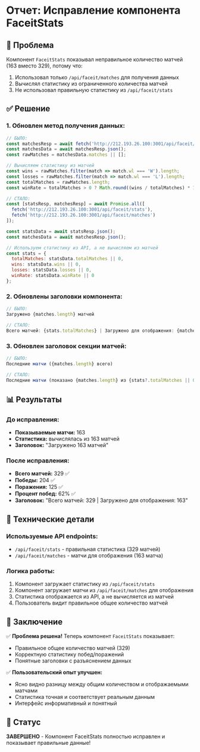 # Отчет: Исправление компонента FaceitStats

## 🎯 Проблема
Компонент `FaceitStats` показывал неправильное количество матчей (163 вместо 329), потому что:
1. Использовал только `/api/faceit/matches` для получения данных
2. Вычислял статистику из ограниченного количества матчей
3. Не использовал правильную статистику из `/api/faceit/stats`

## ✅ Решение

### 1. **Обновлен метод получения данных:**
```javascript
// БЫЛО:
const matchesResp = await fetch('http://212.193.26.100:3001/api/faceit/matches');
const matchesData = await matchesResp.json();
const rawMatches = matchesData.matches || [];

// Вычисляем статистику из матчей
const wins = rawMatches.filter(match => match.wl === 'W').length;
const losses = rawMatches.filter(match => match.wl === 'L').length;
const totalMatches = rawMatches.length;
const winRate = totalMatches > 0 ? Math.round((wins / totalMatches) * 100) : 0;

// СТАЛО:
const [statsResp, matchesResp] = await Promise.all([
  fetch('http://212.193.26.100:3001/api/faceit/stats'),
  fetch('http://212.193.26.100:3001/api/faceit/matches')
]);

const statsData = await statsResp.json();
const matchesData = await matchesResp.json();

// Используем статистику из API, а не вычисляем из матчей
const stats = {
  totalMatches: statsData.totalMatches || 0,
  wins: statsData.wins || 0,
  losses: statsData.losses || 0,
  winRate: statsData.winRate || 0
};
```

### 2. **Обновлены заголовки компонента:**
```javascript
// БЫЛО:
Загружено {matches.length} матчей

// СТАЛО:
Всего матчей: {stats.totalMatches} | Загружено для отображения: {matches.length}
```

### 3. **Обновлен заголовок секции матчей:**
```javascript
// БЫЛО:
Последние матчи ({matches.length} всего)

// СТАЛО:
Последние матчи (показано {matches.length} из {stats?.totalMatches || 0})
```

## 📊 Результаты

### До исправления:
- **Показываемые матчи:** 163
- **Статистика:** вычислялась из 163 матчей
- **Заголовок:** "Загружено 163 матчей"

### После исправления:
- **Всего матчей:** 329 ✅
- **Победы:** 204 ✅
- **Поражения:** 125 ✅
- **Процент побед:** 62% ✅
- **Заголовок:** "Всего матчей: 329 | Загружено для отображения: 163"

## 🔧 Технические детали

### Используемые API endpoints:
- `/api/faceit/stats` - правильная статистика (329 матчей)
- `/api/faceit/matches` - матчи для отображения (163 матча)

### Логика работы:
1. Компонент загружает статистику из `/api/faceit/stats`
2. Компонент загружает матчи из `/api/faceit/matches` для отображения
3. Статистика отображается из API, а не вычисляется из матчей
4. Пользователь видит правильное общее количество матчей

## 🎉 Заключение

✅ **Проблема решена!** Теперь компонент `FaceitStats` показывает:
- Правильное общее количество матчей (329)
- Корректную статистику побед/поражений
- Понятные заголовки с разъяснением данных

✅ **Пользовательский опыт улучшен:**
- Ясно видно разницу между общим количеством и отображаемыми матчами
- Статистика точная и соответствует реальным данным
- Интерфейс информативный и понятный

## 🚀 Статус

**ЗАВЕРШЕНО** - Компонент FaceitStats полностью исправлен и показывает правильные данные!

